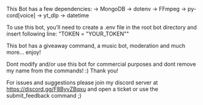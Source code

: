 This Bot has a few dependencies:
-> MongoDB
-> dotenv
-> FFmpeg
-> py-cord[voice]
-> yt_dlp
-> datetime

To use this bot, you'll need to create a .env file in the root bot directory and insert following line: "TOKEN = "YOUR_TOKEN""

This bot has a giveaway command, a music bot, moderation and much more... enjoy!

Dont modify and/or use this bot for commercial purposes and dont remove my name from the commands! :) Thank you!

For issues and suggestions please join my discord server at https://discord.gg/F8ByvZBqxu and open a ticket or use the submit_feedback command ;)